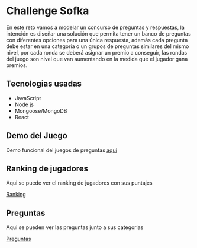 # Challenge Sofka
En este reto vamos a modelar un concurso de preguntas y respuestas, la intención es diseñar
una solución que permita tener un banco de preguntas con diferentes opciones para una
única respuesta, además cada pregunta debe estar
en una categoría o un grupos de
preguntas similares del mismo nivel, por cada ronda se deberá asignar un premio a conseguir,
las rondas del juego son nivel que van aumentando en la medida que el jugador gana premios.

## Tecnologias usadas
- JavaScript
- Node js
- Mongoose/MongoDB
- React

## Demo del Juego
Demo funcional del juegos de preguntas
[aqui](https://eleli-sofka-challenge.netlify.app/)

## Ranking de jugadores
Aqui se puede ver el ranking de jugadores con sus puntajes

[Ranking](https://sofka-challenge-backend.herokuapp.com/api/juegos)

## Preguntas
Aqui se pueden ver las preguntas junto a sus categorias

[Preguntas](https://sofka-challenge-backend.herokuapp.com/api/preguntas)
